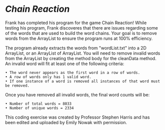 # ***Chain Reaction***

Frank has completed his program for the game Chain Reaction! While testing his program, Frank discoveres that there are issues regarding some of the words that are used to build the word chains. Your goal is to remove words from the ArrayList to ensure the program runs at 100% efficiency.

The program already extracts the words from "wordList.txt" into a 2D ArrayList, or an ArrayList of ArrayList. You will need to remove invalid words from the ArrayList by creating the method body for the cleanData method. An invalid word will fit at least one of the following criteria:


    • The word never appears as the first word in a row of words.
    • A row of words only has 1 valid word.
    • If one instance of a word is removed all instances of that word must be removed.

Once you have removed all invalid words, the final word counts will be:


    • Number of total words = 8033
    • Number of unique words = 2334


This coding exercise was created by Professor Stephen Harris and has been edited and uploaded by Emily Nowak with permission.
